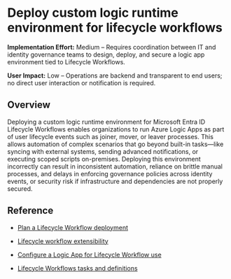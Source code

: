 #  Deploy custom logic runtime environment for lifecycle workflows

**Implementation Effort:** Medium – Requires coordination between IT and identity governance teams to design, deploy, and secure a logic app environment tied to Lifecycle Workflows.

**User Impact:** Low – Operations are backend and transparent to end users; no direct user interaction or notification is required.

## Overview

Deploying a custom logic runtime environment for Microsoft Entra ID Lifecycle Workflows enables organizations to run Azure Logic Apps as part of user lifecycle events such as joiner, mover, or leaver processes. This allows automation of complex scenarios that go beyond built-in tasks—like syncing with external systems, sending advanced notifications, or executing scoped scripts on-premises. Deploying this environment incorrectly can result in inconsistent automation, reliance on brittle manual processes, and delays in enforcing governance policies across identity events, or security risk if infrastructure and dependencies are not properly secured.

## Reference

* [Plan a Lifecycle Workflow deployment](https://learn.microsoft.com/entra/id-governance/lifecycle-workflows-deployment)

* [Lifecycle workflow extensibility](https://learn.microsoft.com/entra/id-governance/lifecycle-workflow-extensibility)

* [Configure a Logic App for Lifecycle Workflow use](https://learn.microsoft.com/entra/id-governance/configure-logic-app-lifecycle-workflows)

* [Lifecycle Workflows tasks and definitions](https://learn.microsoft.com/entra/id-governance/lifecycle-workflow-tasks)
